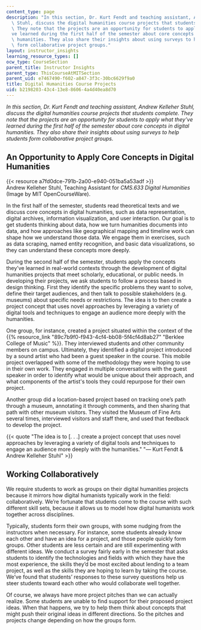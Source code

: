 ```yaml
---
content_type: page
description: "In this section, Dr. Kurt Fendt and teaching assistant, Andrew Kelleher\
  \ Stuhl, discuss the digital humanities course projects that students complete.\
  \ They note that the projects are an opportunity for students to apply what they\u2019\
  ve learned during the first half of the semester about core concepts in digital\
  \ humanities. They also share their insights about using surveys to help students\
  \ form collaborative project groups."
layout: instructor_insights
learning_resource_types: []
ocw_type: CourseSection
parent_title: Instructor Insights
parent_type: ThisCourseAtMITSection
parent_uid: e7467490-f602-a847-3f3c-30bc6629f9a0
title: Digital Humanities Course Projects
uid: b2198203-43c4-13e8-8606-4a4d40ea8d70
---
```


_In this section, Dr. Kurt Fendt and teaching assistant, Andrew Kelleher Stuhl, discuss the digital humanities course projects that students complete. They note that the projects are an opportunity for students to apply what they’ve learned during the first half of the semester about core concepts in digital humanities. They also share their insights about using surveys to help students form collaborative project groups._

An Opportunity to Apply Core Concepts in Digital Humanities
-----------------------------------------------------------

{{< resource a7fd0dce-791b-2a00-e940-051ba5a53adf >}}  
Andrew Kelleher Stuhl, Teaching Assistant for _CMS.633 Digital Humanities_ (Image by MIT OpenCourseWare).

In the first half of the semester, students read theoretical texts and we discuss core concepts in digital humanities, such as data representation, digital archives, information visualization, and user interaction. Our goal is to get students thinking about data, how we turn humanities documents into data, and how approaches like geographical mapping and timeline work can shape how we understand those data. We engage them in exercises, such as data scraping, named entity recognition, and basic data visualizations, so they can understand these concepts more deeply.

During the second half of the semester, students apply the concepts they’ve learned in real-world contexts through the development of digital humanities projects that meet scholarly, educational, or public needs. In developing their projects, we ask students to follow a process based in design thinking. First they identify the specific problems they want to solve, define their target audiences, and then talk to possible stakeholders (e.g. museums) about specific needs or restrictions. The idea is to then create a project concept that uses novel approaches by leveraging a variety of digital tools and techniques to engage an audience more deeply with the humanities. 

One group, for instance, created a project situated within the context of the {{% resource_link "89c7b9f0-f943-4cf4-bb08-5f4cf4d8ab27" "Berklee College of Music" %}}. They interviewed students and other community members on campus. Ultimately, they identified a digital project introduced by a sound artist who had been a guest speaker in the course. This mobile project overlapped with some of the methodology they were hoping to use in their own work. They engaged in multiple conversations with the guest speaker in order to identify what would be unique about their approach, and what components of the artist's tools they could repurpose for their own project.

Another group did a location-based project based on tracking one’s path through a museum, annotating it through comments, and then sharing that path with other museum visitors. They visited the Museum of Fine Arts several times, interviewed visitors and staff there, and used that feedback to develop the project.

{{< quote "The idea is to [. . .] create a project concept that uses novel approaches by leveraging a variety of digital tools and techniques to engage an audience more deeply with the humanities." "— Kurt Fendt & Andrew Kelleher Stuhl" >}}

Working Collaboratively
-----------------------

We require students to work as groups on their digital humanities projects because it mirrors how digital humanists typically work in the field: collaboratively. We’re fortunate that students come to the course with such different skill sets, because it allows us to model how digital humanists work together across disciplines.

Typically, students form their own groups, with some nudging from the instructors when necessary. For instance, some students already know each other and have an idea for a project, and those people quickly form groups. Other students are less certain and are still experimenting with different ideas. We conduct a survey fairly early in the semester that asks students to identify the technologies and fields with which they have the most experience, the skills they’d be most excited about lending to a team project, as well as the skills they are hoping to learn by taking the course. We’ve found that students’ responses to these survey questions help us steer students toward each other who would collaborate well together.

Of course, we always have more project pitches than we can actually realize. Some students are unable to find support for their proposed project ideas. When that happens, we try to help them think about concepts that might push their original ideas in different directions. So the pitches and projects change depending on how the groups form.